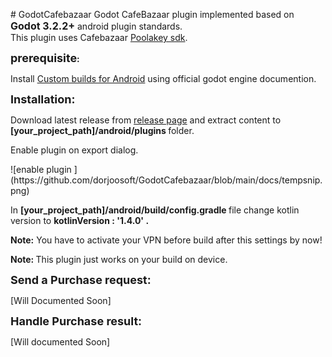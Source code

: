 <p># GodotCafebazaar Godot CafeBazaar plugin implemented based on <span style="font-size:16px"><strong>Godot 3.2.2+</strong></span> android plugin standards.<br />
This plugin uses Cafebazaar <a href="https://github.com/cafebazaar/Poolakey">Poolakey sdk</a>.</p>

<p><strong><span style="font-size:18px">prerequisite</span>:</strong></p>

<p>Install&nbsp;<a href="https://docs.godotengine.org/en/stable/getting_started/workflow/export/android_custom_build.html">Custom builds for Android</a> using official godot engine documention.</p>

<p><span style="font-size:18px"><strong>Installation:</strong></span></p>

<p>Download latest release from <a href="https://github.com/dorjoosoft/GodotCafebazaar/releases">release page</a>&nbsp;and extract content&nbsp;to<strong> [your_project_path]/android/plugins </strong>folder.</p>

<p>Enable plugin on export dialog.</p>
![enable plugin ](https://github.com/dorjoosoft/GodotCafebazaar/blob/main/docs/tempsnip.png)
<p>In <strong>[your_project_path]/android/build/config.gradle </strong>file change kotlin version to <strong>kotlinVersion : &#39;1.4.0&#39; .</strong></p>

<p><strong>Note:</strong> You have to activate your&nbsp;VPN before build after this settings by now!</p>

<p><strong>Note: </strong>This plugin just works on your build on device.</p>

<p><span style="font-size:18px"><strong>Send a Purchase request:</strong></span></p>

<p><span style="font-size:14px">[Will Documented&nbsp;Soon]</span></p>

<p><span style="font-size:18px"><strong>Handle Purchase result:</strong></span></p>

<p><span style="font-size:14px">[Will documented&nbsp;Soon]</span></p>

<p>&nbsp;</p>
